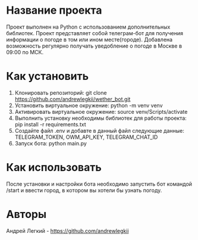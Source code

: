 # Название проекта
Проект выполнен на Python с использованием дополнительных библиотек.
Проект представляет собой телеграм-бот для получения информации о погоде в том или ином месте(городе).
Добавлена возможность регулярно получать уведобление о погоде в Москве в 09:00 по МСК.

# Как установить

1. Клонировать репозиторий: git clone https://github.com/andrewlegkii/wether_bot.git
2. Установить виртуальное окружение: python -m venv venv
3. Активировать виртуальное окружение: source venv/Scripts/activate
4. Выполнить установку необходимы библиотек для работы проекта: pip install -r requirements.txt
5. Создайте файл .env и добавте в данный файл следующие данные: TELEGRAM_TOKEN, OWM_API_KEY, TELEGRAM_CHAT_ID
6. Запуск бота: python main.py

# Как использовать

После установки и настройки бота необходимо запустить бот командой /start и ввести город, в котором вы хотели бы узнать погоду.

# Авторы

Андрей Легкий - https://github.com/andrewlegkii